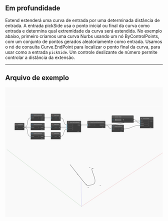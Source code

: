 ## Em profundidade
Extend estenderá uma curva de entrada por uma determinada distância de entrada. A entrada pickSide usa o ponto inicial ou final da curva como entrada e determina qual extremidade da curva será estendida. No exemplo abaixo, primeiro criamos uma curva Nurbs usando um nó ByControlPoints, com um conjunto de pontos gerados aleatoriamente como entrada. Usamos o nó de consulta Curve.EndPoint para localizar o ponto final da curva, para usar como a entrada `pickSide`. Um controle deslizante de número permite controlar a distância da extensão.
___
## Arquivo de exemplo

![Extend](./Autodesk.DesignScript.Geometry.Curve.Extend_img.jpg)

